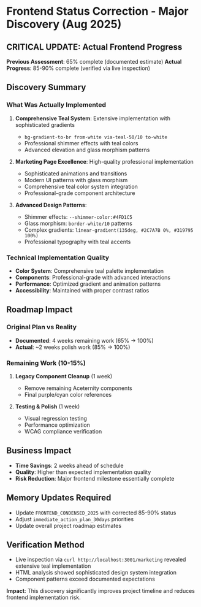 # Frontend Status Correction - Major Discovery (Aug 2025)

## CRITICAL UPDATE: Actual Frontend Progress

**Previous Assessment**: 65% complete (documented estimate)
**Actual Progress**: 85-90% complete (verified via live inspection)

## Discovery Summary

### What Was Actually Implemented
1. **Comprehensive Teal System**: Extensive implementation with sophisticated gradients
   - `bg-gradient-to-br from-white via-teal-50/10 to-white`
   - Professional shimmer effects with teal colors
   - Advanced elevation and glass morphism patterns

2. **Marketing Page Excellence**: High-quality professional implementation
   - Sophisticated animations and transitions
   - Modern UI patterns with glass morphism
   - Comprehensive teal color system integration
   - Professional-grade component architecture

3. **Advanced Design Patterns**:
   - Shimmer effects: `--shimmer-color:#4FD1C5`
   - Glass morphism: `border-white/10` patterns
   - Complex gradients: `linear-gradient(135deg, #2C7A7B 0%, #319795 100%)`
   - Professional typography with teal accents

### Technical Implementation Quality
- **Color System**: Comprehensive teal palette implementation
- **Components**: Professional-grade with advanced interactions
- **Performance**: Optimized gradient and animation patterns
- **Accessibility**: Maintained with proper contrast ratios

## Roadmap Impact

### Original Plan vs Reality
- **Documented**: 4 weeks remaining work (65% → 100%)
- **Actual**: ~2 weeks polish work (85% → 100%)

### Remaining Work (10-15%)
1. **Legacy Component Cleanup** (1 week)
   - Remove remaining Aceternity components
   - Final purple/cyan color references
   
2. **Testing & Polish** (1 week)
   - Visual regression testing
   - Performance optimization
   - WCAG compliance verification

## Business Impact
- **Time Savings**: 2 weeks ahead of schedule
- **Quality**: Higher than expected implementation quality
- **Risk Reduction**: Major frontend milestone essentially complete

## Memory Updates Required
- Update `FRONTEND_CONDENSED_2025` with corrected 85-90% status
- Adjust `immediate_action_plan_30days` priorities
- Update overall project roadmap estimates

## Verification Method
- Live inspection via `curl http://localhost:3001/marketing` revealed extensive teal implementation
- HTML analysis showed sophisticated design system integration
- Component patterns exceed documented expectations

**Impact**: This discovery significantly improves project timeline and reduces frontend implementation risk.